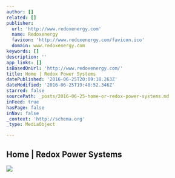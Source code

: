 ```yaml
---
author: []
related: []
publisher:
  url: 'http://www.redoxenergy.com'
  name: Redoxenergy
  favicon: 'http://www.redoxenergy.com/favicon.ico'
  domain: www.redoxenergy.com
keywords: []
description: ''
app_links: []
isBasedOnUrl: 'http://www.redoxenergy.com/'
title: Home | Redox Power Systems
datePublished: '2016-06-25T20:09:18.263Z'
dateModified: '2016-06-25T19:40:52.346Z'
starred: false
sourcePath: _posts/2016-06-25-home-or-redox-power-systems.md
inFeed: true
hasPage: false
inNav: false
_context: 'http://schema.org'
_type: MediaObject

---
```

<article style=""><h1>Home | Redox Power Systems</h1><img src="http://www.redoxenergy.com/img/features/slide8.jpg" /></article>